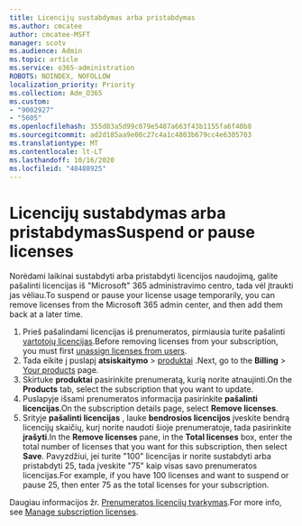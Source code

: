 ```yaml
---
title: Licencijų sustabdymas arba pristabdymas
ms.author: cmcatee
author: cmcatee-MSFT
manager: scotv
ms.audience: Admin
ms.topic: article
ms.service: o365-administration
ROBOTS: NOINDEX, NOFOLLOW
localization_priority: Priority
ms.collection: Adm_O365
ms.custom:
- "9002927"
- "5605"
ms.openlocfilehash: 355d83a5d99c079e5487a663f43b1155fa6f40b8
ms.sourcegitcommit: ad2d185aa9e08c27c4a1c4803b679cc4e6305703
ms.translationtype: MT
ms.contentlocale: lt-LT
ms.lasthandoff: 10/16/2020
ms.locfileid: "48488925"
---
```

# <a name="suspend-or-pause-licenses"></a><span data-ttu-id="ff9ea-102">Licencijų sustabdymas arba pristabdymas</span><span class="sxs-lookup"><span data-stu-id="ff9ea-102">Suspend or pause licenses</span></span>

<span data-ttu-id="ff9ea-103">Norėdami laikinai sustabdyti arba pristabdyti licencijos naudojimą, galite pašalinti licencijas iš "Microsoft" 365 administravimo centro, tada vėl įtraukti jas vėliau.</span><span class="sxs-lookup"><span data-stu-id="ff9ea-103">To suspend or pause your license usage temporarily, you can remove licenses from the Microsoft 365 admin center, and then add them back at a later time.</span></span>

1. <span data-ttu-id="ff9ea-104">Prieš pašalindami licencijas iš prenumeratos, pirmiausia turite pašalinti [vartotojų licencijas](https://docs.microsoft.com/microsoft-365/admin/manage/remove-licenses-from-users).</span><span class="sxs-lookup"><span data-stu-id="ff9ea-104">Before removing licenses from your subscription, you must first [unassign licenses from users](https://docs.microsoft.com/microsoft-365/admin/manage/remove-licenses-from-users).</span></span>
2. <span data-ttu-id="ff9ea-105">Tada eikite į puslapį **atsiskaitymo**  >  [produktai](https://go.microsoft.com/fwlink/p/?linkid=842054) .</span><span class="sxs-lookup"><span data-stu-id="ff9ea-105">Next, go to the **Billing** > [Your products](https://go.microsoft.com/fwlink/p/?linkid=842054) page.</span></span>
3. <span data-ttu-id="ff9ea-106">Skirtuke **produktai** pasirinkite prenumeratą, kurią norite atnaujinti.</span><span class="sxs-lookup"><span data-stu-id="ff9ea-106">On the **Products** tab, select the subscription that you want to update.</span></span>
4. <span data-ttu-id="ff9ea-107">Puslapyje išsami prenumeratos informacija pasirinkite **pašalinti licencijas**.</span><span class="sxs-lookup"><span data-stu-id="ff9ea-107">On the subscription details page, select **Remove licenses**.</span></span>
5. <span data-ttu-id="ff9ea-108">Srityje **pašalinti licencijas** , lauke **bendrosios licencijos** įveskite bendrą licencijų skaičių, kurį norite naudoti šioje prenumeratoje, tada pasirinkite **įrašyti**.</span><span class="sxs-lookup"><span data-stu-id="ff9ea-108">In the **Remove licenses** pane, in the **Total licenses** box, enter the total number of licenses that you want for this subscription, then select **Save**.</span></span> <span data-ttu-id="ff9ea-109">Pavyzdžiui, jei turite "100" licencijas ir norite sustabdyti arba pristabdyti 25, tada įveskite "75" kaip visas savo prenumeratos licencijas.</span><span class="sxs-lookup"><span data-stu-id="ff9ea-109">For example, if you have 100 licenses and want to suspend or pause 25, then enter 75 as the total licenses for your subscription.</span></span>

<span data-ttu-id="ff9ea-110">Daugiau informacijos žr. [ Prenumeratos licencijų tvarkymas](https://docs.microsoft.com/microsoft-365/commerce/licenses/buy-licenses).</span><span class="sxs-lookup"><span data-stu-id="ff9ea-110">For more info, see [Manage subscription licenses](https://docs.microsoft.com/microsoft-365/commerce/licenses/buy-licenses).</span></span>